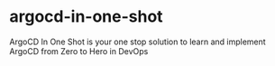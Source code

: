 # argocd-in-one-shot
ArgoCD In One Shot is your one stop solution to learn and implement ArgoCD from Zero to Hero in DevOps
